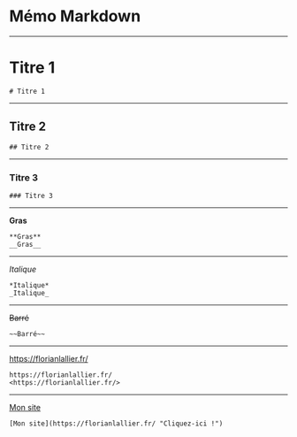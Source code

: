 # Mémo Markdown

---

# Titre 1

    # Titre 1

---

## Titre 2

    ## Titre 2

---

### Titre 3

    ### Titre 3

---

**Gras**

    **Gras**
    __Gras__

---

*Italique*

    *Italique*
    _Italique_

---

~~Barré~~

    ~~Barré~~

---

<https://florianlallier.fr/>

    https://florianlallier.fr/
    <https://florianlallier.fr/>

---

[Mon site](https://florianlallier.fr/ "Cliquez-ici !")

    [Mon site](https://florianlallier.fr/ "Cliquez-ici !")
